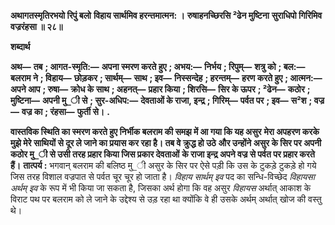 **अथागतस्मृतिरभयो रिपुं बलो** **विहाय सार्थमिव हरन्तमात्मन: ।** **रुषाहनच्छिरसि ²ढेन मुष्टिना** **सुराधिपो गिरिमिव वज्ररंहसा ॥ २८॥** 

**शब्दार्थ** 

**अथ—** **तब** **; आगत-स्मृति:—** **अपना स्मरण करते हुए** **; अभय:—** **निर्भय** **; रिपुम्—** **शत्रु को** **; बल:—** **बलराम ने** **; विहाय—** **छोड़कर** **; सार्थम्—** **साथ** **; इव—** **निस्सन्देह** **; हरन्तम्—** **हरण करते हुए** **; आत्मन:—** **अपने आप** **; रुषा—** **क्रोध के साथ** **; अहनत्—** **प्रहार किया** **; शिरसि—** **सिर के ऊपर** **; ²ढेन—** **कठोर** **; मुष्टिना—** **अपनी मु_ी से** **; सुर-अधिप:—** **देवताओं के राजा, इन्द्र** **; गिरिम्—** **पर्वत पर** **; इव—** **स²श** **; वज्र—** **वज्र का** **; रंहसा—** **फुर्ती से।** **.** 

**वास्तविक स्थिति का स्मरण करते हुए निर्भीक बलराम की समझ में आ गया कि यह असुर** **मेरा अपहरण करके मुझे मेरे साथियों से दूर ले जाने का प्रयास कर रहा है। तब वे क्रुद्ध हो उठे** **और उन्होंने असुर के सिर पर अपनी कठोर मु_ी से उसी तरह प्रहार किया जिस प्रकार देवताओं** **के राजा इन्द्र अपने वज्र से पर्वत पर प्रहार करते हैं।** **तात्पर्य :** भगवान् बलराम की बलिष्ठ मु_ी असुर के सिर पर ऐसे पड़ी कि उस के टुकड़े टुकड़े हो गये जिस तरह विशाल वज्रपात से पर्वत चूर चूर हो जाता है। *विहाय सार्थम् इव* पद का सन्धि-विच्छेद *विहायसा*  *अर्थम् इव* के रूप में भी किया जा सकता है, जिसका अर्थ होगा कि वह असुर *विहायस*  अर्थात् आकाश के विराट पथ पर बलराम को ले जाने के उद्देश्य से उड़ रहा था क्योंकि वे ही उसके अर्थम् अर्थात् खोज की वस्तु थे।  